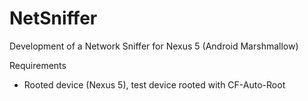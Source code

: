# NetSniffer

Development of a Network Sniffer for Nexus 5 (Android Marshmallow)

Requirements
- Rooted device (Nexus 5), test device rooted with CF-Auto-Root
